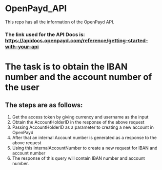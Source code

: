 # OpenPayd_API
This repo has all the information of the OpenPayd API. 
### The link used for the API Docs is: https://apidocs.openpayd.com/reference/getting-started-with-your-api
# The task is to obtain the IBAN number and the account number of the user
## The steps are as follows:
1. Get the access token by giving currency and username as the input
2. Obtain the AccountHolderID in the response of the above request
3. Passing AccountHolderID as a parameter to creating a new account in OpenPayd
4. After that an internal Account number is generated as a response to the above request
5. Using this internalAccountNumber to create a new request for IBAN and account number
6. The response of this query will contain IBAN number and account number.
